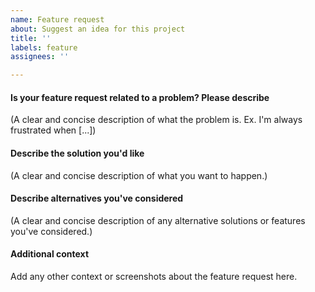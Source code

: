 ```yaml
---
name: Feature request
about: Suggest an idea for this project
title: ''
labels: feature
assignees: ''

---
```


#### Is your feature request related to a problem? Please describe

(A clear and concise description of what the problem is. Ex. I'm always frustrated when [...])

#### Describe the solution you'd like

(A clear and concise description of what you want to happen.)

#### Describe alternatives you've considered

(A clear and concise description of any alternative solutions or features you've considered.)

#### Additional context

Add any other context or screenshots about the feature request here.

